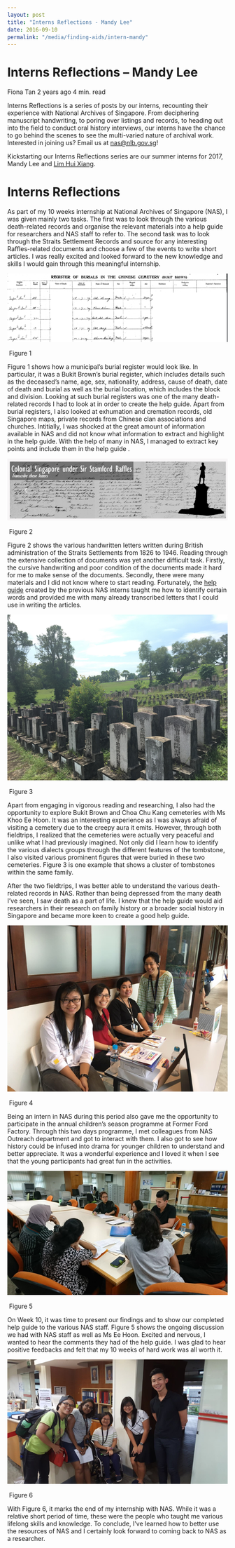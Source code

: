 ```yaml
---
layout: post
title: "Interns Reflections - Mandy Lee"
date: 2016-09-10
permalink: "/media/finding-aids/intern-mandy"
---
```


# Interns Reflections – Mandy Lee

Fiona Tan 2 years ago 4 min. read

Interns Reflections is a series of posts by our interns, recounting their experience with National Archives of Singapore. From deciphering manuscript handwriting, to poring over listings and records, to heading out into the field to conduct oral history interviews, our interns have the chance to go behind the scenes to see the multi-varied nature of archival work. Interested in joining us? Email us at nas@nlb.gov.sg!

Kickstarting our Interns Reflections series are our summer interns for 2017, Mandy Lee and [Lim Hui Xiang](http://www.nas.gov.sg/blogs/offtherecord/interns-reflections-lim-hui-xiang/).

# Interns Reflections

As part of my 10 weeks internship at National Archives of Singapore (NAS), I was given mainly two tasks. The first was to look through the various death-related records and organise the relevant materials into a help guide for researchers and NAS staff to refer to. The second task was to look through the Straits Settlement Records and source for any interesting Raffles-related documents and choose a few of the events to write short articles. I was really excited and looked forward to the new knowledge and skills I would gain through this meaningful internship.

 

![img](../../../images/blogs/img_5987b1c59373b.png)

​																						Figure 1

Figure 1 shows how a municipal’s burial register would look like. In particular, it was a Bukit Brown’s burial register, which includes details such as the deceased’s name, age, sex, nationality, address, cause of death, date of death and burial as well as the burial location, which includes the block and division. Looking at such burial registers was one of the many death-related records I had to look at in order to create the help guide. Apart from burial registers, I also looked at exhumation and cremation records, old Singapore maps, private records from Chinese clan associations and churches. Intitially, I was shocked at the great amount of information available in NAS and did not know what information to extract and highlight in the help guide. With the help of many in NAS, I managed to extract key points and include them in the help guide .

 

![img](../../../images/blogs/img_5987b1dbb5a4d.png)

​																					Figure 2

Figure 2 shows the various handwritten letters written during British administration of the Straits Settlements from 1826 to 1946. Reading through the extensive collection of documents was yet another difficult task. Firstly, the cursive handwriting and poor condition of the documents made it hard for me to make sense of the documents. Secondly, there were many materials and I did not know where to start reading. Fortunately, the [help guide](http://www.nas.gov.sg/blogs/offtherecord/citizen-archivist-project-guide-to-transcribing-the-straits-settlements-records-by-nas-interns/) created by the previous NAS interns taught me how to identify certain words and provided me with many already transcribed letters that I could use in writing the articles.

 

![img](../../../images/blogs/img_5987b204b1cfa.png)

​																					Figure 3

Apart from engaging in vigorous reading and researching, I also had the opportunity to explore Bukit Brown and Choa Chu Kang cemeteries with Ms Khoo Ee Hoon. It was an interesting experience as I was always afraid of visiting a cemetery due to the creepy aura it emits. However, through both fieldtrips, I realized that the cemeteries were actually very peaceful and unlike what I had previously imagined. Not only did I learn how to identify the various dialects groups through the different features of the tombstone, I also visited various prominent figures that were buried in these two cemeteries. Figure 3 is one example that shows a cluster of tombstones within the same family.

After the two fieldtrips, I was better able to understand the various death-related records in NAS. Rather than being depressed from the many death I’ve seen, I saw death as a part of life. I knew that the help guide would aid researchers in their research on family history or a broader social history in Singapore and became more keen to create a good help guide.

 

![img](../../../images/blogs/img_5987b223380c8.png)

​																					Figure 4

Being an intern in NAS during this period also gave me the opportunity to participate in the annual children’s season programme at Former Ford Factory. Through this two days programme, I met colleagues from NAS Outreach department and got to interact with them. I also got to see how history could be infused into drama for younger children to understand and better appreciate. It was a wonderful experience and I loved it when I see that the young participants had great fun in the activities.

 

![img](../../../images/blogs/img_5987b26b10420.png)

​																				Figure 5

On Week 10, it was time to present our findings and to show our completed help guide to the various NAS staff.  Figure 5 shows the ongoing discussion we had with NAS staff as well as Ms Ee Hoon. Excited and nervous, I wanted to hear the comments they had of the help guide. I was glad to hear positive feedbacks and felt that my 10 weeks of hard work was all worth it.

 

![img](../../../images/blogs/img_5987b2474c9a6.png)

​																					Figure 6

With Figure 6, it marks the end of my internship with NAS. While it was a relative short period of time, these were the people who taught me various lifelong skills and knowledge. To conclude, I’ve learned how to better use the resources of NAS and I certainly look forward to coming back to NAS as a researcher.